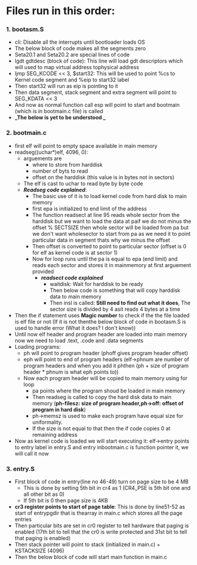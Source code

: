 # Files run in this order:

### 1. bootasm.S

-   cli: Disable all the interrupts until bootloader loads OS
-   The below block of code makes all the segments zero
-   Seta20.1 and Seta20.2 are special lines of code
-   lgdt gdtdesc (block of code): This line will load gdt descriptors which will used to map virtual address tophysical address
-   ljmp SEG_KCODE << 3, $start32: This will be used to point %cs to Kernel code segment and %eip to start32 label
-   Then start32 will run as eip is pointing to it
-   Then data segment, stack segment and extra segment will point to SEG_KDATA << 3
-   And now as normal function call esp will point to start and bootmain (which is in bootmain.c file) is called
-   **_The below is yet to be understood _**

### 2. bootmain.c

-   first elf will point to empty space available in main memory
-   readseg((uchar\*)elf, 4096, 0):
    -   arguements are
        -   where to store from harddisk
        -   number of byts to read
        -   offset on the harddisk (this value is in bytes not in sectors)
    -   The elf is cast to uchar to read byte by byte code
    -   **_Readseg code explained_**:
        -   The basic use of it is to load kernel code from hard disk to main memory
        -   first epa is initialized to end limit of the address
        -   The function readsect at line 95 reads whole sector from the harddisk but we want to load the data at paif we do not minus the offset % SECTSIZE then whole sector will be loaded from pa but we don't want wholesector to start from pa as we need it to point particular data in segment thats why we minus the offset
        -   Then offset is converted to point to particular sector (offset is 0 for elf as kernel code is at sector 1)
        -   Now for loop runs until the pa is equal to epa (end limit) and reads each sector and stores it in mainmemory at first arguement provided
            -   **_readsect code explained_**
                -   waitdisk: Wait for harddisk to be ready
                -   Then below code is something that will copy harddisk data to main memory
                -   Then insl is called: **Still need to find out what it does**, The sector size is divided by 4 asit reads 4 bytes at a time
-   Then the if statement uses **Magic number** to check if the the file loaded is elf file or not (If it is not thenthe below block of code in bootasm.S is used to handle error (What it does? I don't know))
-   Until now elf header and program header are loaded into main memory now we need to load .text, .code and .data segments
-   Loading programs:
    -   ph will point to program header (phoff gives program header offset)
    -   eph will point to end of program headers (elf->phnum are number of program headers and when you add it phthen (ph + size of program header \* phnum is what eph points to))
    -   Now each program header will be copied to main memory using for loop
        -   pa points where the program shoud be loaded in main memory
        -   Then readseg is called to copy the hard disk data to main memory (**ph-filesz: size of program header,ph->off: offset of program in hard disk**)
        -   ph->memsz is used to make each program have equal size for uniformality.
        -   If the size is not equal to that then the if code copies 0 at remaining address
-   Now as kernel code is loaded we will start executing it: elf->entry points to entry label in entry.S and entry inbootmain.c is function pointer it, we will call it now

### 3. entry.S

-   First block of code in entry(line no 46-49) turn on page size to be 4 MB
    -   This is done by setting 5th bit in cr4 as 1 (CR4_PSE is 5th bit one and all other bit as 0)
    -   If 5th bit is 0 then page size is 4KB
-   **cr3 register points to start of page table**: This is done by line51-52 as start of entrypgdir that is thearray in main.c which stores all the page entries
-   Then particular bits are set in cr0 register to tell hardware that paging is enabled (17th bit to tell that the cr0 is write protected and 31st bit to tell that paging is enabled)
-   Then stack pointer will point to stack (initialized in main.c) + KSTACKSIZE (4096)
-   Then the below block of code will start main function in main.c
